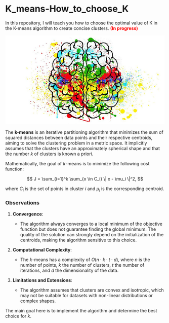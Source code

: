 # K_means-How_to_choose_K

In this repository, I will teach you how to choose the optimal value of K in the K-means algorithm to create concise clusters. **<span style="color:red;">(In progress)</span>**

<p align="center">
  <img src="https://github.com/VictorFrancheto/K_means-How_to_choose_K/blob/main/k_means.jpg">
</p>

The **k-means** is an iterative partitioning algorithm that minimizes the sum of squared distances between data points and their respective centroids, aiming to solve the clustering problem in a metric space. It implicitly assumes that the clusters have an approximately spherical shape and that the number $k$ of clusters is known a priori.

Mathematically, the goal of $k$-means is to minimize the following cost function:

$$
J = \sum_{i=1}^k \sum_{x \in C_i} \| x - \mu_i \|^2,
$$

where $C_i$ is the set of points in cluster $i$ and $\mu_i$ is the corresponding centroid.

### Observations

1. **Convergence**:  
   - The algorithm always converges to a local minimum of the objective function but does not guarantee finding the global minimum. The quality of the solution can strongly depend on the initialization of the centroids, making the algorithm sensitive to this choice.

2. **Computational Complexity**:  
   - The $k$-means has a complexity of $O(n \cdot k \cdot t \cdot d)$, where $n$ is the number of points, $k$ the number of clusters, $t$ the number of iterations, and $d$ the dimensionality of the data.

3. **Limitations and Extensions**:  
   - The algorithm assumes that clusters are convex and isotropic, which may not be suitable for datasets with non-linear distributions or complex shapes.  

The main goal here is to implement the algorithm and determine the best choice for $k$. 
